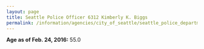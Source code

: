 ```yaml
---
layout: page
title: Seattle Police Officer 6312 Kimberly K. Biggs
permalink: /information/agencies/city_of_seattle/seattle_police_department/copbook/6312/
---
```


**Age as of Feb. 24, 2016:** 55.0
